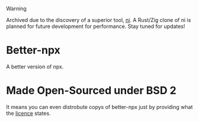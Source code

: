> [!WARNING]
> Archived due to the discovery of a superior tool, [ni](https://github.com/antfu-collective/ni). A Rust/Zig clone of ni is planned for future development for performance. Stay tuned for updates!


# Better-npx
A better version of npx.


# Made Open-Sourced under BSD 2
It means you can even distrobute copys of better-npx just by providing what the [licence](./LICENSE) states.